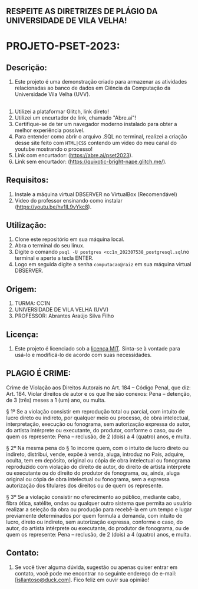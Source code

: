 ## RESPEITE AS DIRETRIZES DE PLÁGIO DA UNIVERSIDADE DE VILA VELHA!

# PROJETO-PSET-2023:

## Descrição:
1. Este projeto é uma demonstração criado para armazenar as atividades relacionadas ao banco de dados em Ciência da Computação da Universidade Vila Velha (UVV).

## 

1. Utilizei a plataformar Glitch, link direto!  
2. Utilizei um encurtador de link, chamado "Abre.ai"!
3. Certifique-se de ter um navegador moderno instalado para obter a melhor experiência possível.
4. Para entender como abrir o arquivo .SQL no terminal, realizei a criação desse site feito com `HTML|CSS` contendo um video do meu canal do youtube mostrando o processo!     
5. Link com encurtador: (https://abre.ai/pset2023).
6. Link sem encurtador: (https://quixotic-bright-nape.glitch.me/).

## Requisitos:
1. Instale a máquina virtual DBSERVER no VirtualBox (Recomendável)
2. Video do professor ensinando como instalar (https://youtu.be/hv1IL9vYkc8).

## Utilização:

1. Clone este repositório em sua máquina local.
2. Abra o terminal do seu linux.
3. Digite o comando `psql -U postgres <cc1n_202307538_postgresql.sql`no terminal e aperte a tecla ENTER.
4. Logo em seguida digite a senha `computacao@raiz` em sua máquina virtual DBSERVER.

## Origem:

1. TURMA: CC1N  
2. UNIVERSIDADE DE VILA VELHA (UVV)
3. PROFESSOR: Abrantes Araújo Silva Filho

## Licença:

1. Este projeto é licenciado sob a [licença MIT](https://opensource.org/licenses/MIT). Sinta-se à vontade para usá-lo e modificá-lo de acordo com suas necessidades. 

## PLAGIO É CRIME:

Crime de Violação aos Direitos Autorais no Art. 184 – Código Penal, que diz: Art. 184. Violar direitos de autor e os que lhe são conexos: Pena – detenção, de 3 (três) meses a 1 (um) ano, ou multa.

§ 1º Se a violação consistir em reprodução total ou parcial, com intuito de lucro direto ou indireto, por qualquer meio ou processo, de obra intelectual, interpretação, execução ou fonograma, sem autorização expressa do autor, do artista intérprete ou executante, do produtor, conforme o caso, ou de quem os represente: Pena – reclusão, de 2 (dois) a 4 (quatro) anos, e multa.

§ 2º Na mesma pena do § 1o incorre quem, com o intuito de lucro direto ou indireto, distribui, vende, expõe à venda, aluga, introduz no País, adquire, oculta, tem em depósito, original ou cópia de obra intelectual ou fonograma reproduzido com violação do direito de autor, do direito de artista intérprete ou executante ou do direito do produtor de fonograma, ou, ainda, aluga original ou cópia de obra intelectual ou fonograma, sem a expressa autorização dos titulares dos direitos ou de quem os represente.

§ 3º Se a violação consistir no oferecimento ao público, mediante cabo, fibra ótica, satélite, ondas ou qualquer outro sistema que permita ao usuário realizar a seleção da obra ou produção para recebê-la em um tempo e lugar previamente determinados por quem formula a demanda, com intuito de lucro, direto ou indireto, sem autorização expressa, conforme o caso, do autor, do artista intérprete ou executante, do produtor de fonograma, ou de quem os represente: Pena – reclusão, de 2 (dois) a 4 (quatro) anos, e multa.

## Contato:

1. Se você tiver alguma dúvida, sugestão ou apenas quiser entrar em contato, você pode me encontrar no seguinte endereço de e-mail: [isllantoso@duck.com]. Fico feliz em ouvir sua opinião!
